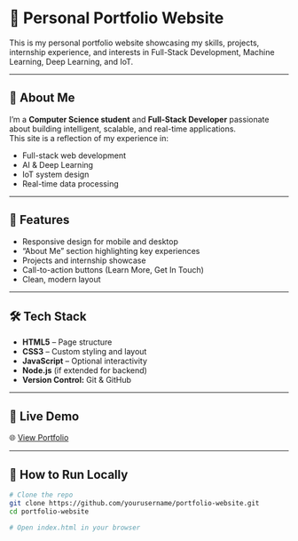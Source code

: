 # 💼 Personal Portfolio Website

This is my personal portfolio website showcasing my skills, projects, internship experience, and interests in Full-Stack Development, Machine Learning, Deep Learning, and IoT.

---

## 📌 About Me

I’m a **Computer Science student** and **Full-Stack Developer** passionate about building intelligent, scalable, and real-time applications.  
This site is a reflection of my experience in:
- Full-stack web development
- AI & Deep Learning
- IoT system design
- Real-time data processing

---

## 🎯 Features

- Responsive design for mobile and desktop
- “About Me” section highlighting key experiences
- Projects and internship showcase
- Call-to-action buttons (Learn More, Get In Touch)
- Clean, modern layout

---

## 🛠️ Tech Stack

- **HTML5** – Page structure
- **CSS3** – Custom styling and layout
- **JavaScript** – Optional interactivity
- **Node.js** (if extended for backend)
- **Version Control:** Git & GitHub

---
## 🚀 Live Demo

🌐 [View Portfolio](http://127.0.0.1:5500/index.html)

---

## 🧩 How to Run Locally

```bash
# Clone the repo
git clone https://github.com/yourusername/portfolio-website.git
cd portfolio-website

# Open index.html in your browser

